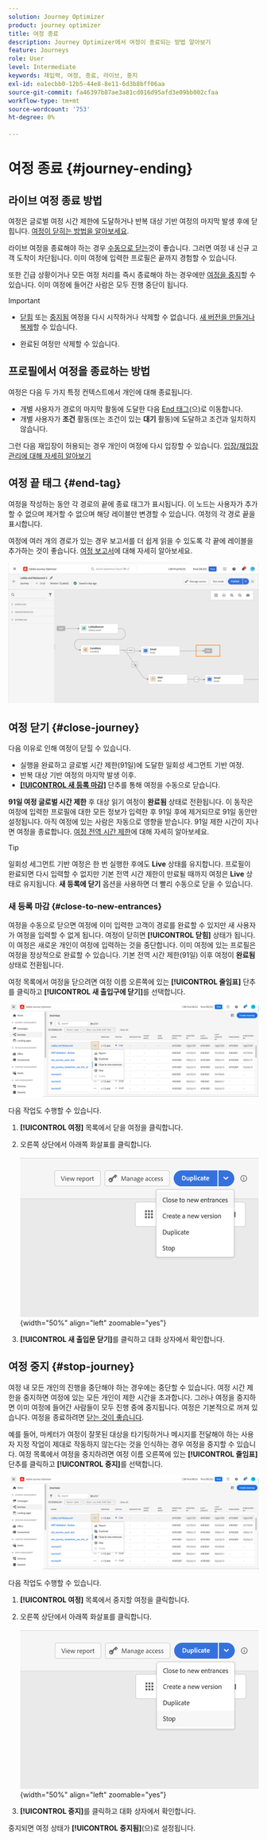 ```yaml
---
solution: Journey Optimizer
product: journey optimizer
title: 여정 종료
description: Journey Optimizer에서 여정이 종료되는 방법 알아보기
feature: Journeys
role: User
level: Intermediate
keywords: 재입력, 여정, 종료, 라이브, 중지
exl-id: ea1ecbb0-12b5-44e8-8e11-6d3b8bff06aa
source-git-commit: fa46397b87ae3a81cd016d95afd3e09bb002cfaa
workflow-type: tm+mt
source-wordcount: '753'
ht-degree: 0%

---
```


# 여정 종료 {#journey-ending}

## 라이브 여정 종료 방법

여정은 글로벌 여정 시간 제한에 도달하거나 반복 대상 기반 여정의 마지막 발생 후에 닫힙니다. [여정이 닫히는 방법을 알아보세요](#close-journey).

라이브 여정을 종료해야 하는 경우 [수동으로 닫는](#close-to-new-entrances)것이 좋습니다. 그러면 여정 내 신규 고객 도착이 차단됩니다. 이미 여정에 입력한 프로필은 끝까지 경험할 수 있습니다.

또한 긴급 상황이거나 모든 여정 처리를 즉시 종료해야 하는 경우에만 [여정을 중지](#stop-journey)할 수 있습니다. 이미 여정에 들어간 사람은 모두 진행 중단이 됩니다.

>[!IMPORTANT]
>
>* [닫힘](#close-journey) 또는 [중지됨](#stop-journey) 여정을 다시 시작하거나 삭제할 수 없습니다. [새 버전을 만들거나](publishing-the-journey.md#journey-versions-journey-versions) [복제](journey-ui.md#duplicate-a-journey-duplicate-a-journey)할 수 있습니다.
>
>* 완료된 여정만 삭제할 수 있습니다.

## 프로필에서 여정을 종료하는 방법

여정은 다음 두 가지 특정 컨텍스트에서 개인에 대해 종료됩니다.

* 개별 사용자가 경로의 마지막 활동에 도달한 다음 [End 태그](#end-tag)(으)로 이동합니다.
* 개별 사용자가 **조건** 활동(또는 조건이 있는 **대기** 활동)에 도달하고 조건과 일치하지 않습니다.

그런 다음 재입장이 허용되는 경우 개인이 여정에 다시 입장할 수 있습니다. [입장/재입장 관리에 대해 자세히 알아보기](../building-journeys/journey-properties.md#entrance)

## 여정 끝 태그 {#end-tag}

여정을 작성하는 동안 각 경로의 끝에 종료 태그가 표시됩니다. 이 노드는 사용자가 추가할 수 없으며 제거할 수 없으며 해당 레이블만 변경할 수 있습니다. 여정의 각 경로 끝을 표시합니다.

여정에 여러 개의 경로가 있는 경우 보고서를 더 쉽게 읽을 수 있도록 각 끝에 레이블을 추가하는 것이 좋습니다. [여정 보고서](../reports/live-report.md)에 대해 자세히 알아보세요.

![](assets/journey-end.png)

## 여정 닫기 {#close-journey}

다음 이유로 인해 여정이 닫힐 수 있습니다.

* 실행을 완료하고 글로벌 시간 제한(91일)에 도달한 일회성 세그먼트 기반 여정.
* 반복 대상 기반 여정의 마지막 발생 이후.
* [**[!UICONTROL 새 등록 마감]**](#close-to-new-entrances) 단추를 통해 여정을 수동으로 닫습니다.

**91일 여정 글로벌 시간 제한** 후 대상 읽기 여정이 **완료됨** 상태로 전환됩니다. 이 동작은 여정에 입력한 프로필에 대한 모든 정보가 입력한 후 91일 후에 제거되므로 91일 동안만 설정됩니다. 아직 여정에 있는 사람은 자동으로 영향을 받습니다. 91일 제한 시간이 지나면 여정을 종료합니다.  [여정 전역 시간 제한](../building-journeys/journey-properties.md#global_timeout)에 대해 자세히 알아보세요.

>[!TIP]
>
>일회성 세그먼트 기반 여정은 한 번 실행한 후에도 **Live** 상태를 유지합니다. 프로필이 완료되면 다시 입력할 수 없지만 기본 전역 시간 제한이 만료될 때까지 여정은 **Live** 상태로 유지됩니다. **새 등록에 닫기** 옵션을 사용하면 더 빨리 수동으로 닫을 수 있습니다.

### 새 등록 마감 {#close-to-new-entrances}

여정을 수동으로 닫으면 여정에 이미 입력한 고객이 경로를 완료할 수 있지만 새 사용자가 여정을 입력할 수 없게 됩니다. 여정이 닫히면 **[!UICONTROL 닫힘]** 상태가 됩니다. 이 여정은 새로운 개인이 여정에 입력하는 것을 중단합니다. 이미 여정에 있는 프로필은 여정을 정상적으로 완료할 수 있습니다. 기본 전역 시간 제한(91일) 이후 여정이 **완료됨** 상태로 전환됩니다.

여정 목록에서 여정을 닫으려면 여정 이름 오른쪽에 있는 **[!UICONTROL 줄임표]** 단추를 클릭하고 **[!UICONTROL 새 출입구에 닫기]**&#x200B;를 선택합니다.

![](assets/journey-finish-quick-action.png)

다음 작업도 수행할 수 있습니다.

1. **[!UICONTROL 여정]** 목록에서 닫을 여정을 클릭합니다.
1. 오른쪽 상단에서 아래쪽 화살표를 클릭합니다.

   ![](assets/finish_drop_down_list.png){width="50%" align="left" zoomable="yes"}

1. **[!UICONTROL 새 출입문 닫기]**&#x200B;를 클릭하고 대화 상자에서 확인합니다.




## 여정 중지 {#stop-journey}

여정 내 모든 개인의 진행을 중단해야 하는 경우에는 중단할 수 있습니다. 여정 시간 제한을 중지하면 여정에 있는 모든 개인이 제한 시간을 초과합니다. 그러나 여정을 중지하면 이미 여정에 들어간 사람들이 모두 진행 중에 중지됩니다. 여정은 기본적으로 꺼져 있습니다. 여정을 종료하려면 [닫는 것이 좋습니다](#close-journey).


예를 들어, 마케터가 여정이 잘못된 대상을 타기팅하거나 메시지를 전달해야 하는 사용자 지정 작업이 제대로 작동하지 않는다는 것을 인식하는 경우 여정을 중지할 수 있습니다. 여정 목록에서 여정을 중지하려면 여정 이름 오른쪽에 있는 **[!UICONTROL 줄임표]** 단추를 클릭하고 **[!UICONTROL 중지]**&#x200B;를 선택합니다.

![](assets/journey-finish-quick-action.png)

다음 작업도 수행할 수 있습니다.

1. **[!UICONTROL 여정]** 목록에서 중지할 여정을 클릭합니다.
1. 오른쪽 상단에서 아래쪽 화살표를 클릭합니다.

   ![](assets/finish_drop_down_list2.png){width="50%" align="left" zoomable="yes"}

1. **[!UICONTROL 중지]**&#x200B;를 클릭하고 대화 상자에서 확인합니다.

중지되면 여정 상태가 **[!UICONTROL 중지됨]**(으)로 설정됩니다.
